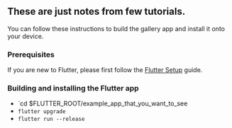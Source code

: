 ## These are just notes from few tutorials.

You can follow these instructions to build the gallery app
and install it onto your device.

### Prerequisites

If you are new to Flutter, please first follow
the [Flutter Setup](https://flutter.io/setup/) guide.

### Building and installing the Flutter app

* `cd $FLUTTER_ROOT/example_app_that_you_want_to_see
* `flutter upgrade`
* `flutter run --release`
